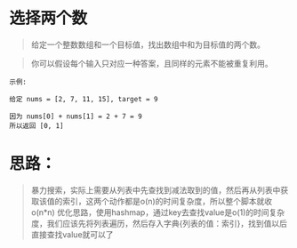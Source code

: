 # 选择两个数
> 给定一个整数数组和一个目标值，找出数组中和为目标值的两个数。

> 你可以假设每个输入只对应一种答案，且同样的元素不能被重复利用。

```shell
示例:

给定 nums = [2, 7, 11, 15], target = 9

因为 nums[0] + nums[1] = 2 + 7 = 9
所以返回 [0, 1]
```















# 思路：
> 暴力搜索，实际上需要从列表中先查找到减法取到的值，然后再从列表中获取该值的索引，这两个动作都是o(n)的时间复杂度，所以整个脚本就收o(n*n)
> 优化思路，使用hashmap，通过key去查找value是o(1)的时间复杂度，我们应该先将列表遍历，然后存入字典{列表的值：索引}，找到值以后直接查找value就可以了